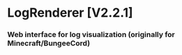 # LogRenderer [V2.2.1]

### Web interface for log visualization (originally for Minecraft/BungeeCord)
